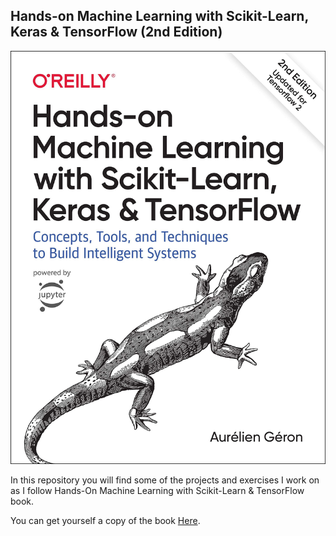 ## Hands-on Machine Learning with Scikit-Learn, Keras & TensorFlow (2nd Edition)

<img src="Cover_img.jpg" width ="600">

In this repository you will find some of the projects and exercises I work on as I follow Hands-On Machine Learning with Scikit-Learn & TensorFlow book. 

You can get yourself a copy of the book [Here](https://www.amazon.com/Hands-Machine-Learning-Scikit-Learn-TensorFlow/dp/1492032646/ref=redir_mobile_desktop?ie=UTF8&aaxitk=8L5-1RAVU3w4NbmDYvqDKg&hsa_cr_id=9664194120501&ref_=sbx_be_s_sparkle_mcd_asin_0).
